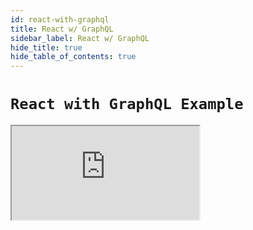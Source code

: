 ```yaml
---
id: react-with-graphql
title: React w/ GraphQL
sidebar_label: React w/ GraphQL
hide_title: true
hide_table_of_contents: true
---
```


# `React with GraphQL Example`

<iframe src="https://codesandbox.io/embed/rtk-query-graphql-basic-zkqfz?fontsize=12&hidenavigation=1&theme=dark"
     style={{ width: '100%', height: '800px', border: 0, borderRadius: '4px', overflow: 'hidden' }}
     title="rtk-query-react-hooks-example"
     allow="geolocation; microphone; camera; midi; vr; accelerometer; gyroscope; payment; ambient-light-sensor; encrypted-media; usb" 
     sandbox="allow-modals allow-forms allow-popups allow-scripts allow-same-origin"
></iframe>
